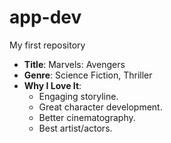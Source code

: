 # app-dev
My first repository
- **Title**: Marvels: Avengers
- **Genre**: Science Fiction, Thriller
- **Why I Love It**:
  - Engaging storyline.
  - Great character development.
  - Better cinematography.
  - Best artist/actors.
    
